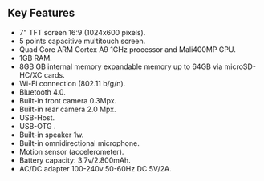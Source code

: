 ## Key Features
* 7" TFT screen 16:9 (1024x600 pixels).
* 5 points capacitive multitouch screen.
* Quad Core ARM Cortex A9 1GHz processor and Mali400MP GPU.
* 1GB RAM.
* 8GB GB internal memory expandable memory up to 64GB via microSD-HC/XC cards.
* Wi-Fi connection (802.11 b/g/n).
* Bluetooth 4.0.
* Built-in front camera 0.3Mpx.
* Built-in rear camera 2.0 Mpx.
* USB-Host.
* USB-OTG .
* Built-in speaker 1w.
* Built-in omnidirectional microphone.
* Motion sensor (accelerometer).
* Battery capacity: 3.7v/2.800mAh.
* AC/DC adapter 100-240v 50-60Hz DC 5V/2A.
